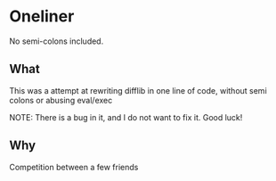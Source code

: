 # Oneliner
No semi-colons included.

## What
This was a attempt at rewriting difflib in one line of code, without semi colons or abusing eval/exec

NOTE: There is a bug in it, and I do not want to fix it. Good luck!

## Why
Competition between a few friends
